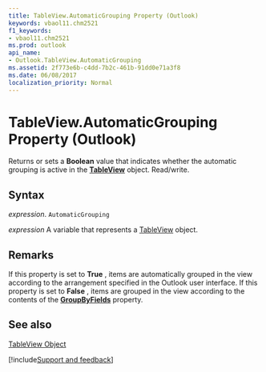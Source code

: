 ```yaml
---
title: TableView.AutomaticGrouping Property (Outlook)
keywords: vbaol11.chm2521
f1_keywords:
- vbaol11.chm2521
ms.prod: outlook
api_name:
- Outlook.TableView.AutomaticGrouping
ms.assetid: 2f773e6b-c4dd-7b2c-461b-91dd0e71a3f8
ms.date: 06/08/2017
localization_priority: Normal
---
```



# TableView.AutomaticGrouping Property (Outlook)

Returns or sets a  **Boolean** value that indicates whether the automatic grouping is active in the **[TableView](Outlook.TableView.md)** object. Read/write.


## Syntax

_expression_. `AutomaticGrouping`

_expression_ A variable that represents a [TableView](./Outlook.TableView.md) object.


## Remarks

If this property is set to  **True** , items are automatically grouped in the view according to the arrangement specified in the Outlook user interface. If this property is set to **False** , items are grouped in the view according to the contents of the **[GroupByFields](Outlook.TableView.GroupByFields.md)** property.


## See also


[TableView Object](Outlook.TableView.md)

[!include[Support and feedback](~/includes/feedback-boilerplate.md)]